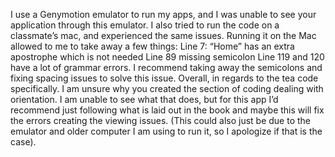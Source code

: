 I use a Genymotion emulator to run my apps, and I was unable to see your application through this emulator. I also tried to run the code on a classmate’s mac, and experienced the same issues. Running it on the Mac allowed to me to take away a few things:
Line 7: “Home” has an extra apostrophe which is not needed
Line 89 missing semicolon
Line 119 and 120 have a lot of grammar errors. I recommend taking away the semicolons and fixing spacing issues to solve this issue.
Overall, in regards to the tea code specifically. I am unsure why you created the section of coding dealing with orientation. I am unable to see what that does, but for this app I’d recommend just following what is laid out in the book and maybe this will fix the errors creating the viewing issues. (This could also just be due to the emulator and older computer I am using to run it, so I apologize if that is the case). 

